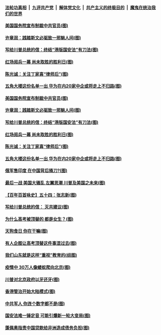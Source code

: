 ####  [法轮功真相](../../../../basic/blob/master/README.md?t=06271131) &nbsp;|&nbsp; [九评共产党](../../../../9ping.md/blob/master/README.md?t=06271131) &nbsp;|&nbsp; [解体党文化](../../../../jtdwh.md/blob/master/README.md?t=06271131)  &nbsp;|&nbsp; [共产主义的终极目的](../../../../gczydzjmd.md/blob/master/README.md?t=06271131) &nbsp;|&nbsp; [魔鬼在统治我们的世界](../../../../mgztzwmdsj.md/blob/master/README.md?t=06271131) 

#### [美国国务院宣布制裁中共官员(图)](../pages/p4/937844.md?t=06271131) 

#### [许章润：践踏斯文必驱致一邪魅人间(图)](../pages/p4/937826.md?t=06271131) 

#### [写给川普总统的信：终结“港版国安法”有刀法(图)](../pages/p4/937833.md?t=06271131) 

#### [红场阅兵一幕 尚未取胜的胜利日(图)](../pages/p4/937758.md?t=06271131) 

#### [陈光诚：关注丁家喜“律师后”(图)](../pages/p4/937827.md?t=06271131) 

#### [五角大楼这份名单一出 华为在内20家中企或将走上不归路(图)](../pages/p4/937820.md?t=06271131) 

#### [美国国务院宣布制裁中共官员(图)](../pages/p4/937844.md?t=06271131) 

#### [许章润：践踏斯文必驱致一邪魅人间(图)](../pages/p4/937826.md?t=06271131) 

#### [写给川普总统的信：终结“港版国安法”有刀法(图)](../pages/p4/937833.md?t=06271131) 

#### [红场阅兵一幕 尚未取胜的胜利日(图)](../pages/p4/937758.md?t=06271131) 

#### [陈光诚：关注丁家喜“律师后”(图)](../pages/p4/937827.md?t=06271131) 

#### [五角大楼这份名单一出 华为在内20家中企或将走上不归路(图)](../pages/p4/937820.md?t=06271131) 

#### [俄军售印度 在中国背后捅刀?(图)](../pages/p4/937825.md?t=06271131) 

#### [最后一战 美国大骚乱 左翼思潮 川普及美国之未来(图)](../pages/p4/937822.md?t=06271131) 

#### [【百年百首咏史】五十四：张志新(图)](../pages/p4/937823.md?t=06271131) 

#### [写给川普总统的信： 灭共建议(图)](../pages/p4/937745.md?t=06271131) 

#### [为什么高考被顶替的 都是女生？(图)](../pages/p4/937740.md?t=06271131) 

#### [天狗食日 你在干嘛(图)](../pages/p4/937741.md?t=06271131) 

#### [有人企图让高考顶替这件事混过去(图)](../pages/p4/937737.md?t=06271131) 

#### [我们山东就是这样“重视”教育的(组图)](../pages/p4/937725.md?t=06271131) 

#### [疫情中 30万人像蝼蚁爬向北京(图)](../pages/p4/937719.md?t=06271131) 

#### [川普对北京政府以牙还牙(图)](../pages/p4/937718.md?t=06271131) 

#### [香港管治开始大陆模式(图)](../pages/p4/937715.md?t=06271131) 

#### [中共军人 你连个数字都不是(图)](../pages/p4/937635.md?t=06271131) 

#### [国安法难一锤定音 可能引爆新一轮大变局(图)](../pages/p4/937632.md?t=06271131) 

#### [蓬佩奥指责中国贷款给非洲造成债务负担(图)](../pages/p4/937631.md?t=06271131) 

